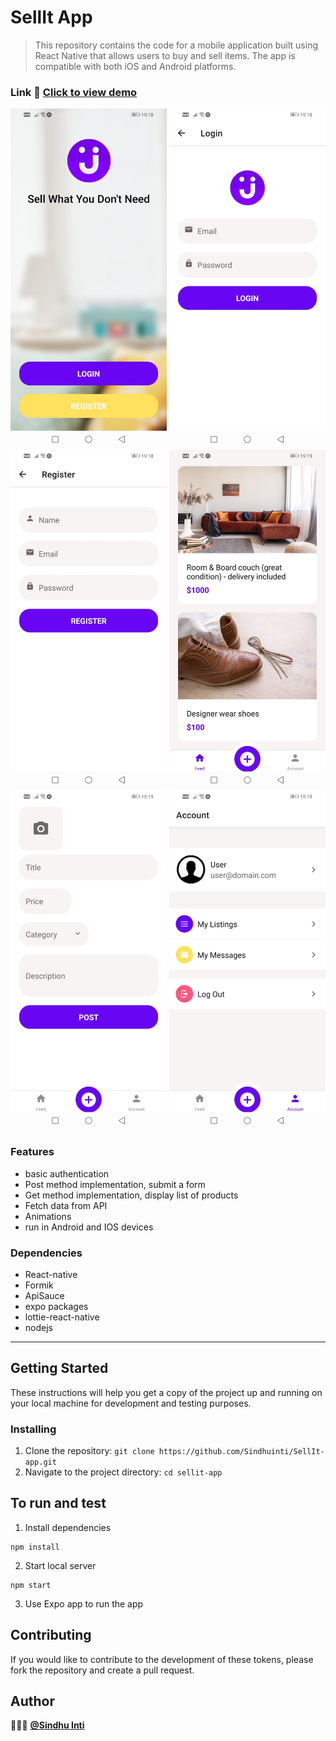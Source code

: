 # SellIt App
> This repository contains the code for a mobile application built using React Native that allows users to buy and sell items. The app is compatible with both iOS and Android platforms.

### Link :link: [Click to view demo](./app-demo/demo.mp4)

<img src="./app-demo/screen-1.jpeg" width="250"/>
<img src="./app-demo/screen-2.jpeg" width="250"/>
<img src="./app-demo/screen-3.jpeg" width="250"/>
<img src="./app-demo/screen-4.jpeg" width="250"/>
<img src="./app-demo/screen-5.jpeg" width="250"/>
<img src="./app-demo/screen-6.jpeg" width="250"/>

### Features
- basic authentication
- Post method implementation, submit a form
- Get method implementation, display list of products
- Fetch data from API
- Animations
- run in Android and IOS devices

### Dependencies
- React-native
- Formik
- ApiSauce
- expo packages
- lottie-react-native
- nodejs
-----------------------------------------------
## Getting Started

These instructions will help you get a copy of the project up and running on your local machine for development and testing purposes.

### Installing

1. Clone the repository: `git clone https://github.com/Sindhuinti/SellIt-app.git`
2. Navigate to the project directory: `cd sellit-app`

## To run and test 

1. Install dependencies

``` 
npm install
```

2. Start local server
``` 
npm start
```

3. Use Expo app to run the app

## Contributing

If you would like to contribute to the development of these tokens, please fork the repository and create a pull request.

## Author 

👩🏻‍💻  **[@Sindhu Inti](https://github.com/sindhuinti/)**


